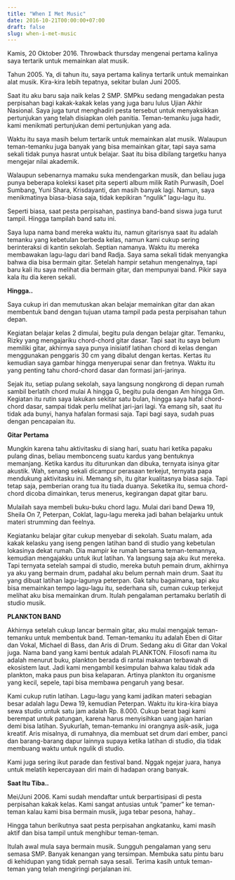 ```yaml
---
title: "When I Met Music"
date: 2016-10-21T00:00:00+07:00
draft: false
slug: when-i-met-music
---
```


Kamis, 20 Oktober 2016. Throwback thursday mengenai pertama kalinya saya tertarik untuk memainkan alat musik.

Tahun 2005. Ya, di tahun itu, saya pertama kalinya tertarik untuk memainkan alat musik. Kira-kira lebih tepatnya, sekitar bulan Juni 2005.

Saat itu aku baru saja naik kelas 2 SMP. SMPku sedang mengadakan pesta perpisahan bagi kakak-kakak kelas yang juga baru lulus Ujian Akhir Nasional. Saya juga turut menghadiri pesta tersebut untuk menyaksikkan pertunjukan yang telah disiapkan oleh panitia. Teman-temanku juga hadir, kami menikmati pertunjukan demi pertunjukan yang ada.

Waktu itu saya masih belum tertarik untuk memainkan alat musik. Walaupun teman-temanku juga banyak yang bisa memainkan gitar, tapi saya sama sekali tidak punya hasrat untuk belajar. Saat itu bisa dibilang targetku hanya mengejar nilai akademik.

Walaupun sebenarnya mamaku suka mendengarkan musik, dan beliau juga punya beberapa koleksi kaset pita seperti album milik Ratih Purwasih, Doel Sumbang, Yuni Shara, Krisdayanti, dan masih banyak lagi. Namun, saya menikmatinya biasa-biasa saja, tidak kepikiran “ngulik” lagu-lagu itu.

Seperti biasa, saat pesta perpisahan, pastinya band-band siswa juga turut tampil. Hingga tampilah band satu ini.

Saya lupa nama band mereka waktu itu, namun gitarisnya saat itu adalah temanku yang kebetulan berbeda kelas, namun kami cukup sering berinteraksi di kantin sekolah. Septian namanya. Waktu itu mereka membawakan lagu-lagu dari band Radja. Saya sama sekali tidak menyangka bahwa dia bisa bermain gitar. Setelah hampir setahun mengenalnya, tapi baru kali itu saya melihat dia bermain gitar, dan mempunyai band. Pikir saya kala itu dia keren sekali.

**Hingga..**

Saya cukup iri dan memutuskan akan belajar memainkan gitar dan akan membentuk band dengan tujuan utama tampil pada pesta perpisahan tahun depan.

Kegiatan belajar kelas 2 dimulai, begitu pula dengan belajar gitar. Temanku, Rizky yang mengajariku chord-chord gitar dasar. Tapi saat itu saya belum memiliki gitar, akhirnya saya punya inisiatif latihan chord di kelas dengan menggunakan penggaris 30 cm yang dibalut dengan kertas. Kertas itu kemudian saya gambar hingga menyerupai senar dan fretnya. Waktu itu yang penting tahu chord-chord dasar dan formasi jari-jarinya.

Sejak itu, setiap pulang sekolah, saya langsung nongkrong di depan rumah sambil berlatih chord mulai A hingga G, begitu pula dengan Am hingga Gm. Kegiatan itu rutin saya lakukan sekitar satu bulan, hingga saya hafal chord-chord dasar, sampai tidak perlu melihat jari-jari lagi. Ya emang sih, saat itu tidak ada bunyi, hanya hafalan formasi saja. Tapi bagi saya, sudah puas dengan pencapaian itu.

**Gitar Pertama**

Mungkin karena tahu aktivitasku di siang hari, suatu hari ketika papaku pulang dinas, beliau membonceng suatu kardus yang bentuknya memanjang. Ketika kardus itu diturunkan dan dibuka, ternyata isinya gitar akustik. Wah, senang sekali dicampur perasaan terkejut, ternyata papa mendukung aktivitasku ini. Memang sih, itu gitar kualitasnya biasa saja. Tapi tetap saja, pemberian orang tua itu tiada duanya. Seketika itu, semua chord-chord dicoba dimainkan, terus menerus, kegirangan dapat gitar baru.

Mulailah saya membeli buku-buku chord lagu. Mulai dari band Dewa 19, Sheila On 7, Peterpan, Coklat, lagu-lagu mereka jadi bahan belajarku untuk materi strumming dan feelnya.

Kegiatanku belajar gitar cukup menyebar di sekolah. Suatu malam, ada kakak kelasku yang iseng pengen latihan band di studio yang kebetulan lokasinya dekat rumah. Dia mampir ke rumah bersama teman-temannya, kemudian mengajakku untuk ikut latihan. Ya langsung saja aku ikut mereka. Tapi ternyata setelah sampai di studio, mereka butuh pemain drum, akhirnya ya aku yang bermain drum, padahal aku belum pernah main drum. Saat itu yang dibuat latihan lagu-lagunya peterpan. Gak tahu bagaimana, tapi aku bisa memainkan tempo lagu-lagu itu, sederhana sih, cuman cukup terkejut melihat aku bisa memainkan drum. Itulah pengalaman pertamaku berlatih di studio musik.

**PLANKTON BAND**

Akhirnya setelah cukup lancar bermain gitar, aku mulai mengajak teman-temanku untuk membentuk band. Teman-temanku itu adalah Eben di Gitar dan Vokal, Michael di Bass, dan Aris di Drum. Sedang aku di Gitar dan Vokal juga. Nama band yang kami bentuk adalah PLANKTON. Filosofi nama itu adalah menurut buku, plankton berada di rantai makanan terbawah di ekosistem laut. Jadi kami mengambil kesimpulan bahwa kalau tidak ada plankton, maka paus pun bisa kelaparan. Artinya plankton itu organisme yang kecil, sepele, tapi bisa membawa pengaruh yang besar.

Kami cukup rutin latihan. Lagu-lagu yang kami jadikan materi sebagian besar adalah lagu Dewa 19, kemudian Peterpan. Waktu itu kira-kira biaya sewa studio untuk satu jam adalah Rp. 8.000. Cukup berat bagi kami berempat untuk patungan, karena harus menyisihkan uang jajan harian demi bisa latihan. Syukurlah, teman-temanku ini orangnya asik-asik, juga kreatif. Aris misalnya, di rumahnya, dia membuat set drum dari ember, panci dan barang-barang dapur lainnya supaya ketika latihan di studio, dia tidak membuang waktu untuk ngulik di studio.

Kami juga sering ikut parade dan festival band. Nggak ngejar juara, hanya untuk melatih kepercayaan diri main di hadapan orang banyak.

**Saat Itu Tiba..**

Mei/Juni 2006. Kami sudah mendaftar untuk berpartisipasi di pesta perpisahan kakak kelas. Kami sangat antusias untuk “pamer” ke teman-teman kalau kami bisa bermain musik, juga tebar pesona, hahay..

Hingga tahun berikutnya saat pesta perpisahan angkatanku, kami masih aktif dan bisa tampil untuk menghibur teman-teman.

Itulah awal mula saya bermain musik. Sungguh pengalaman yang seru semasa SMP. Banyak kenangan yang tersimpan. Membuka satu pintu baru di kehidupan yang tidak pernah saya sesali. Terima kasih untuk teman-teman yang telah mengiringi perjalanan ini.